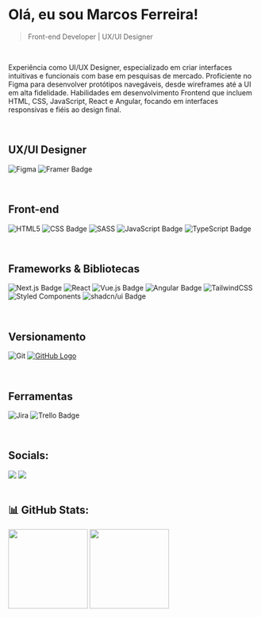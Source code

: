 # Olá, eu sou Marcos Ferreira!
>Front-end Developer | UX/UI Designer

<br>
<p>
  Experiência como UI/UX Designer, especializado em criar interfaces intuitivas e funcionais com base em pesquisas de mercado. Proficiente no Figma para desenvolver protótipos navegáveis, desde wireframes até a UI em alta fidelidade. Habilidades em desenvolvimento Frontend que incluem HTML, CSS, JavaScript, React e Angular, focando em interfaces responsivas e fiéis ao design final.
</p>

<br>

## UX/UI Designer
![Figma](https://img.shields.io/badge/figma-%23F24E1E.svg?style=for-the-badge&logo=figma&logoColor=white) ![Framer Badge](https://img.shields.io/badge/Framer-05F?logo=framer&logoColor=fff&style=for-the-badge)

<br>

## Front-end
![HTML5](https://img.shields.io/badge/html5-%23E34F26.svg?style=for-the-badge&logo=html5&logoColor=white) ![CSS Badge](https://img.shields.io/badge/CSS-639?logo=css&logoColor=fff&style=for-the-badge) ![SASS](https://img.shields.io/badge/SASS-hotpink.svg?style=for-the-badge&logo=SASS&logoColor=white) ![JavaScript Badge](https://img.shields.io/badge/JavaScript-F7DF1E?logo=javascript&logoColor=000&style=for-the-badge) ![TypeScript Badge](https://img.shields.io/badge/TypeScript-3178C6?logo=typescript&logoColor=fff&style=for-the-badge)

<br>

## Frameworks & Bibliotecas
![Next.js Badge](https://img.shields.io/badge/Next.js-000?logo=nextdotjs&logoColor=fff&style=for-the-badge) ![React](https://img.shields.io/badge/react-%2320232a.svg?style=for-the-badge&logo=react&logoColor=%2361DAFB) ![Vue.js Badge](https://img.shields.io/badge/Vue.js-4FC08D?logo=vuedotjs&logoColor=fff&style=for-the-badge) ![Angular Badge](https://img.shields.io/badge/Angular-0F0F11?logo=angular&logoColor=fff&style=for-the-badge) ![TailwindCSS](https://img.shields.io/badge/tailwindcss-%2338B2AC.svg?style=for-the-badge&logo=tailwind-css&logoColor=white) ![Styled Components](https://img.shields.io/badge/styled--components-DB7093?style=for-the-badge&logo=styled-components&logoColor=white) ![shadcn/ui Badge](https://img.shields.io/badge/shadcn%2Fui-000?logo=shadcnui&logoColor=fff&style=for-the-badge)

<br>

## Versionamento
![Git](https://img.shields.io/badge/git-%23F05033.svg?style=for-the-badge&logo=git&logoColor=white) [![GitHub Logo](https://img.shields.io/badge/GitHub-100000.svg?style=for-the-badge&logo=github&logoColor=white)](https://github.com/)

<br>

## Ferramentas
![Jira](https://img.shields.io/badge/jira-%230A0FFF.svg?style=for-the-badge&logo=jira&logoColor=white) ![Trello Badge](https://img.shields.io/badge/Trello-0052CC?logo=trello&logoColor=fff&style=for-the-badge)

<br>

## Socials:
<div>
  <a href="https://www.linkedin.com/in/marcosdesigntech/" target="_blank"><img src="https://img.shields.io/badge/-LinkedIn-%230077B5?style=for-the-badge&logo=linkedin&logoColor=white" target="_blank"></a>
  <a href = "mailto:marcos_laurindo1997@hotmail.com"><img src="https://img.shields.io/badge/-Hotmail-%23333?style=for-the-badge&logo=logoColor=white" target="_blank"></a> 
</div>

<br>

## 📊 GitHub Stats:
<div>
  <img height="160em" src="https://github-readme-stats.vercel.app/api?username=marcosprofile&show_icons=true&theme=tokyonight&include_all_commits=false&count_private=false"/>
  <img height="160em" src="https://github-readme-stats.vercel.app/api/top-langs/?username=marcosprofile&layout=compact&langs_count=7&theme=tokyonight"/>
</div>

<!--![Snake animation](https://github.com/marcosprofile/marcosprofile/blob/output/github-contribution-grid-snake.svg)-->
